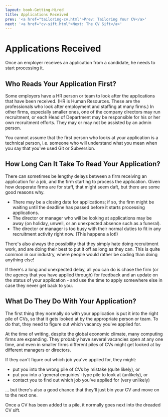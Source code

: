 ```yaml
---
layout: book-Getting-Hired
title: Applications Received
prev: '<a href="tailoring-cv.html">Prev: Tailoring Your CV</a>'
next: '<a href="cv-sift.html">Next: The CV Sift</a>'
---
```


# Applications Received

Once an employer receives an application from a candidate, he needs to start processing it.

## Who Reads Your Application First?

Some employers have a HR person or team to look after the applications that have been received.  (HR is Human Resources. These are the professionals who look after employment and staffing at many firms.)  In other firms, especially smaller ones, one of the company directors may run recruitment, or each Head of Department may be responsible for his or her own recruitment efforts.  They may or may not be assisted by an admin person.

You cannot assume that the first person who looks at your application is a technical person, i.e. someone who will understand what you mean when you say that you've used Git or Subversion.

## How Long Can It Take To Read Your Application?

There can sometimes be lengthy delays between a firm receiving an application for a job, and the firm starting to process the application.  Given how desperate firms are for staff, that might seem daft, but there are some good reasons why.

* There may be a closing date for applications; if so, the firm might be waiting until the deadline has passed before it starts processing applications.
* The director or manager who will be looking at applications may be away (on holiday, unwell, or an unexpected absence such as a funeral).
* The director or manager is too busy with their normal duties to fit in any recruitment activity right now. (This happens a lot!)

There's also always the possibility that they simply hate doing recruitment work, and are doing their best to put it off as long as they can.  This is quite common in our industry, where people would rather be coding than doing anything else!

If there's a long and unexpected delay, all you can do is chase the firm (or the agency that you have applied through) for feedback and an update on the status of your application - and use the time to apply somewhere else in case they never get back to you.

## What Do They Do With Your Application?

The first thing they normally do with your application is put it into the right pile of CVs, so that it gets looked at by the appropriate person or team.  To do that, they need to figure out which vacancy you've applied for.

At the time of writing, despite the global economic climate, many computing firms are expanding.  They probably have several vacancies open at any one time, and even in smaller firms different piles of CVs might get looked at by different managers or directors.

If they can't figure out which job you've applied for, they might:

* put you into the wrong pile of CVs by mistake (quite likely), or
* put you into a 'general enquiries'-type pile to look at (unlikely), or
* contact you to find out which job you've applied for (very unlikely)

... but there's also a good chance that they'll just bin your CV and move on to the next one.

Once a CV has been added to a pile, it normally goes next into the dreaded CV sift.